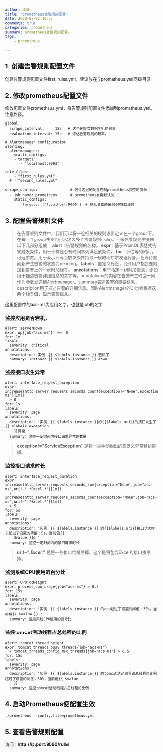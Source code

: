 ```yaml
---
author: 江峰
title: "prometheus告警规则配置"
date: 2020-07-01 10:55
comments: true
categories: prometheus
summary: prometheus告警规则配置。
tags: 
	- prometheus

---
```


## 1. 创建告警规则配置文件

创建告警规则配置文件first_rules.yml，建议放在与prometheus.yml同级目录

## 2. 修改prometheus配置文件
修改配置文件prometheus.yml，将告警规则配置文件添加到prometheus.yml。注意路径。
```
global:
  scrape_interval:     15s   # 这个是每次数据手机的频率
  evaluation_interval: 15s   # 评估告警规则的频率。
  
# Alertmanager configuration
alerting:
  alertmanagers:
  - static_configs:
    - targets:
       - 'localhost:9093'
     
rule_files:
    - "first_rules.yml"
  # - "second_rules.yml"

scrape_configs:               # 通过这里的配置控制prometheus监控的资源
  - job_name: prometheus      # prometheus自身默认的
    static_configs:
      - targets: ['localhost:9090']  # 默认暴露的是9090端口服务
```

## 3. 配置告警规则文件
>在告警规则文件中，我们可以将一组相关的规则设置定义在一个group下。在每一个group中我们可以定义多个告警规则(rule)。一条告警规则主要由以下几部分组成：
>**alert**：告警规则的名称。
> **expr**：基于PromQL表达式告警触发条件，用于计算是否有时间序列满足该条件。
>**for**：评估等待时间，可选参数。用于表示只有当触发条件持续一段时间后才发送告警。在等待期间新产生告警的状态为pending。
>**labels**：自定义标签，允许用户指定要附加到告警上的一组附加标签。
>**annotations**：用于指定一组附加信息，比如用于描述告警详细信息的文字等，annotations的内容在告警产生时会一同作为参数发送到Alertmanager。summary描述告警的概要信息，description用于描述告警的详细信息。同时Alertmanager的UI也会根据这两个标签值，显示告警信息。

这里配置中的acs-ms为应用名字。也就是job的名字
### 监控应用是否宕机，
```
alert: serverDown
expr: up{job="acs-ms"}  ==  0
for: 1m
labels:
  severity: critical
annotations:
  description: 实例：{{ $labels.instance }} 宕机了
  summary: Instance {{ $labels.instance }} down
```
### 监控接口发生异常
```
alert: interface_request_exception
expr: increase(http_server_requests_seconds_count{exception!="None",exception!="ServiceException",job="acs-ms"}[1m])
  > 0
for: 1s
labels:
  severity: page
annotations:
  description: '实例：{{ $labels.instance }}的{{$labels.uri}}的接口发生了{{ $labels.exception
    }}异常 '
  summary: 监控一定时间内接口请求异常的数量
```
>**exception!="ServiceException"** 是将一些手动抛出的自定义异常给排除掉。

### 监控接口请求时长
```
alert: interface_request_duration
expr: increase(http_server_requests_seconds_sum{exception="None",job="acs-ms",uri!~".*Excel.*"}[1m])
  / increase(http_server_requests_seconds_count{exception="None",job="acs-ms",uri!~".*Excel.*"}[1m])
  > 5
for: 5s
labels:
  severity: page
annotations:
  description: '实例：{{ $labels.instance }} 的{{$labels.uri}}接口请求时长超过了设置的阈值：5s，当前值{{
    $value }}s '
  summary: 监控一定时间内的接口请求时长
```
>**uri!~".*Excel.*"** 是将一些接口给排除掉。这个是将包含Excel的接口排除掉。

### 监测系统CPU使用的百分比
```
alert: CPUTooHeight
expr: process_cpu_usage{job="acs-ms"} > 0.3
for: 15s
labels:
  severity: page
annotations:
  description: '实例：{{ $labels.instance }} 的cpu超过了设置的阈值：30%，当前值{{ $value }} '
  summary: 监测系统CPU使用的百分比
```

### 监控tomcat活动线程占总线程的比例
```
alert: tomcat_thread_height
expr: tomcat_threads_busy_threads{job="acs-ms"}
  / tomcat_threads_config_max_threads{job="acs-ms"} > 0.5
for: 15s
labels:
  severity: page
annotations:
  description: '实例：{{ $labels.instance }} 的tomcat活动线程占总线程的比例超过了设置的阈值：50%，当前值{{ $value
    }} '
  summary: 监控tomcat活动线程占总线程的比例
```
## 4. 启动Prometheus使配置生效
```
./prometheus --config.file=prometheus.yml
```

## 5. 查看告警规则配置
 访问：**http://ip:port:9090/rules**